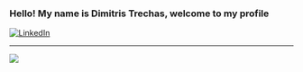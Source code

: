 ### Hello! My name is Dimitris Trechas, welcome to my profile


[![LinkedIn](https://img.shields.io/badge/LinkedIn-%230077B5.svg?logo=linkedin&logoColor=white)](https://linkedin.com/in/dimitristrechas)

---

![](https://github-readme-stats.vercel.app/api/top-langs/?username=dimitristrechas&theme=dracula&hide_border=true&include_all_commits=true&count_private=true&layout=compact)
